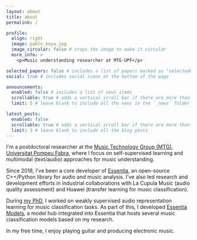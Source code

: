 ```yaml
---
layout: about
title: about
permalink: /

profile:
  align: right
  image: pablo_boyu.jpg
  image_circular: false # crops the image to make it circular
  more_info: >
    <p>Music understanding researcher at MTG-UPF</p>

selected_papers: false # includes a list of papers marked as "selected={true}"
social: true # includes social icons at the bottom of the page

announcements:
  enabled: false # includes a list of news items
  scrollable: true # adds a vertical scroll bar if there are more than 3 news items
  limit: 5 # leave blank to include all the news in the `_news` folder

latest_posts:
  enabled: false
  scrollable: true # adds a vertical scroll bar if there are more than 3 new posts items
  limit: 3 # leave blank to include all the blog posts
---
```


I'm a postdoctoral researcher at the [Music Technology Group (MTG), Universitat Pompeu Fabra](https://www.upf.edu/web/mtg/), where I focus on self-supervised learning and multimodal (text/audio) approaches for music understanding.

Since 2018, I've been a core developer of [Essentia](https://essentia.upf.edu/), an open-source C++/Python library for audio and music analysis. I've also led research and development efforts in industrial collaborations with La Cupula Music (audio quality assessment) and Huawei (transfer learning for music classification).

During [my PhD](https://doi.org/10803/692389), I worked on weakly supervised audio representation learning for music classification tasks.
As part of this, I developed [Essentia Models](https://essentia.upf.edu/models.html), a model hub integrated into Essentia that hosts several music classification models based on my research.

In my free time, I enjoy playing guitar and producing electronic music.
